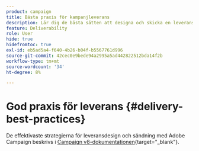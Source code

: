 ```yaml
---
product: campaign
title: Bästa praxis för kampanjleverans
description: Lär dig de bästa sätten att designa och skicka en leverans
feature: Deliverability
role: User
hide: true
hidefromtoc: true
exl-id: eb5ad5a4-f640-4b26-b04f-b5567761d996
source-git-commit: 42cec0e9bede94a2995a5ad442822512bda14f2b
workflow-type: tm+mt
source-wordcount: '34'
ht-degree: 8%

---
```


# God praxis för leverans {#delivery-best-practices}

De effektivaste strategierna för leveransdesign och sändning med Adobe Campaign beskrivs i [Campaign v8-dokumentationen](https://experienceleague.adobe.com/sv/docs/campaign/campaign-v8/send/delivery-best-practices){target="_blank"}.
